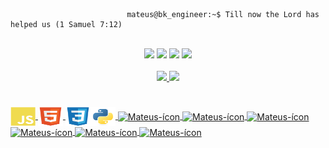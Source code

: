 ```terminal
                          mateus@bk_engineer:~$ Till now the Lord has helped us (1 Samuel 7:12)
``` 
 <br>

<div align="center">
  <a href = "mailto:mateusmenezes1997@gmail.com"><img src="https://img.shields.io/badge/-Gmail-%23333?style=for-the-badge&logo=gmail&logoColor=red" target="_blank"></a>
  <a href="https://www.linkedin.com/in/mateus-menezes-17613b229" target="_blank"><img src="https://img.shields.io/badge/-LinkedIn-%230077B5?style=for-the-badge&logo=linkedin&logoColor=white" target="_blank"></a>
  <a href="https://wa.me/qr/GUMVYLDMVHZRP1" target="_blank"><img src="https://img.shields.io/badge/WhatsApp-25D366?style=for-the-badge&logo=whatsapp&logoColor=white" target="_blank"></a>
  <a href="https://discord.com/channels/Mateus%20Menezes#2857" target="_blank"><img src="https://img.shields.io/badge/Discord-7289DA?style=for-the-badge&logo=discord&logoColor=white" target="_blank"></a>
  </div>
<br>

<div align="center">
  <a href="https://github.com/Mat3usCod3">
  <img height="180em" src="https://github-readme-stats.vercel.app/api?username=Mat3usCod3&show_icons=true&theme=dark&include_all_commits=true&count_private=true"/>
  <img height="180em" src="https://github-readme-stats.vercel.app/api/top-langs/?username=Mat3usCod3&layout=compact&langs_count=7&theme=dark"/>
</div>

  <div style="display: inline_block">
    <h1></h1>
    <img align="center" alt="Mateus-ícon" height="30" width="40" src="https://raw.githubusercontent.com/devicons/devicon/master/icons/javascript/javascript-plain.svg">
    <img align="center" alt="Mateus-ícon" height="30" width="40" src="https://raw.githubusercontent.com/devicons/devicon/master/icons/html5/html5-original.svg">
    <img align="center" alt="Mateus-ícon" height="30" width="40" src="https://raw.githubusercontent.com/devicons/devicon/master/icons/css3/css3-original.svg"><img align="center" alt="Mateus-ícon" height="30" width="40" src="https://raw.githubusercontent.com/devicons/devicon/master/icons/python/python-original.svg">
    <img align="center" alt="Mateus-ícon" height="30" width="40" src="https://cdn.jsdelivr.net/gh/devicons/devicon/icons/r/r-original.svg"/>
    <img align="center" alt="Mateus-ícon" height="30" width="40" src="https://cdn.jsdelivr.net/gh/devicons/devicon/icons/cplusplus/cplusplus-original.svg">
    <img align="center" alt="Mateus-ícon" height="30" width="40" src="https://cdn.jsdelivr.net/gh/devicons/devicon/icons/c/c-original.svg">
    <img align="center" alt="Mateus-ícon" height="30" width="40" src="https://cdn.jsdelivr.net/gh/devicons/devicon/icons/git/git-original.svg">
    <img align="center" alt="Mateus-ícon" height="40" width="50" src="https://cdn.jsdelivr.net/gh/devicons/devicon/icons/mysql/mysql-original-wordmark.svg">
    <img align="center" alt="Mateus-ícon" height="35" width="45" src="https://cdn.jsdelivr.net/gh/devicons/devicon/icons/postgresql/postgresql-original-wordmark.svg">
    <!--
    <img align="center" alt="Mateus-ícon" height="45" width="55" src="https://cdn.jsdelivr.net/gh/devicons/devicon/icons/anaconda/anaconda-original-wordmark.svg">
    <img align="center" alt="Mateus-ícon" height="30" width="40" src="https://cdn.jsdelivr.net/gh/devicons/devicon/icons/vscode/vscode-original.svg">
    <img align="center" alt="Mateus-ícon" height="35" width="45" src="https://cdn.jsdelivr.net/gh/devicons/devicon/icons/jupyter/jupyter-original-wordmark.svg">
    <img align="center" alt="Mateus-ícon" height="30" width="40" src="https://cdn.jsdelivr.net/gh/devicons/devicon/icons/linux/linux-original.svg">
    <img align="center" alt="Mateus-ícon" height="30" width="40" src="https://cdn.jsdelivr.net/gh/devicons/devicon/icons/windows8/windows8-original.svg">   -->
    
  </div>
  
  <!--
   <div style="display: inline_block">
     <h2></h2>
     <img align="center" alt="Udemy" src="https://img.shields.io/badge/Udemy-EC5252?style=for-the-badge&logo=Udemy&logoColor=white">
     <img align="center" alt="Udemy" src="https://img.shields.io/badge/Udacity-grey?style=for-the-badge&logo=udacity&logoColor=#5FCFEE">
     <img align="center" alt="Udemy" src="https://img.shields.io/badge/MDN_Web_Docs-black?style=for-the-badge&logo=mdnwebdocs&logoColor=white">
     <img align="center" alt="Udemy" src="https://img.shields.io/badge/Duolingo-58CC02?style=for-the-badge&logo=Duolingo&logoColor=white">
     <img align="center" alt="Udemy" src="https://img.shields.io/badge/Notion-000000?style=for-the-badge&logo=notion&logoColor=white">
     <img align="center" alt="Udemy" src="https://img.shields.io/badge/-LeetCode-FFA116?style=for-the-badge&logo=LeetCode&logoColor=black">
     <img align="center" alt="Udemy" src="https://img.shields.io/badge/Debian-A81D33?style=for-the-badge&logo=debian&logoColor=white">
     <img align="center" alt="Udemy" src="https://img.shields.io/badge/Oracle-F80000?style=for-the-badge&logo=Oracle&logoColor=white">       
  </div>  
  
  
<!--  
  <div>
    <h2>Next level... 🚀</h2>
    <img align="center" alt="JP-Python" height="40" width="50" src="https://cdn.jsdelivr.net/gh/devicons/devicon/icons/kubernetes/kubernetes-plain-wordmark.svg">
    <img align="center" alt="JP-Python" height="40" width="50" src="https://cdn.jsdelivr.net/gh/devicons/devicon/icons/docker/docker-original-wordmark.svg"> 
  </div>  
-->  




  
  










